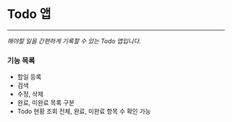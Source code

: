 # Todo 앱

---

_해야할 일을 간편하게 기록할 수 있는 Todo 앱입니다._

### 기능 목록

- 할일 등록
- 검색
- 수정, 삭제
- 완료, 미완료 목록 구분
- Todo 현황 조회
  전체, 완료, 미완료 항목 수 확인 가능
